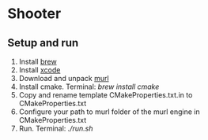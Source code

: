 # Shooter

## Setup and run

1. Install [brew](https://brew.sh)
1. Install [xcode](https://developer.apple.com/xcode/)
1. Download and unpack [murl](https://murlengine.com/?murlpage=download&murllang=en&murlfile=murl_2018.2.7478.zip)
1. Install cmake. Terminal: *brew install cmake*
1. Copy and rename template CMakeProperties.txt.in to CMakeProperties.txt
1. Configure your path to murl folder of the murl engine in CMakeProperties.txt
1. Run. Terminal: *./run.sh*